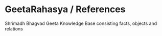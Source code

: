 ﻿# GeetaRahasya / References

Shrimadh Bhagvad Geeta Knowledge Base consisting facts, objects and relations